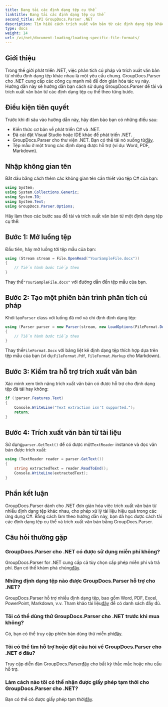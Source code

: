 ```yaml
---
title: Đang tải các định dạng tệp cụ thể
linktitle: Đang tải các định dạng tệp cụ thể
second_title: API GroupDocs.Parser .NET
description: Tìm hiểu cách trích xuất văn bản từ các định dạng tệp khác nhau trong .NET bằng GroupDocs.Parser. Hướng dẫn từng bước để xử lý tài liệu hiệu quả.
type: docs
weight: 14
url: /vi/net/document-loading/loading-specific-file-formats/
---
```

## Giới thiệu
Trong thế giới phát triển .NET, việc phân tích cú pháp và trích xuất văn bản từ nhiều định dạng tệp khác nhau là một yêu cầu chung. GroupDocs.Parser cho .NET cung cấp các công cụ mạnh mẽ để đơn giản hóa tác vụ này. Hướng dẫn này sẽ hướng dẫn bạn cách sử dụng GroupDocs.Parser để tải và trích xuất văn bản từ các định dạng tệp cụ thể theo từng bước.
## Điều kiện tiên quyết
Trước khi đi sâu vào hướng dẫn này, hãy đảm bảo bạn có những điều sau:
- Kiến thức cơ bản về phát triển C# và .NET.
- Đã cài đặt Visual Studio hoặc IDE khác để phát triển .NET.
-  GroupDocs.Parser cho thư viện .NET. Bạn có thể tải nó xuống từ[đây](https://releases.groupdocs.com/parser/net/).
- Tệp mẫu ở một trong các định dạng được hỗ trợ (ví dụ: Word, PDF, Markdown).

## Nhập không gian tên
Bắt đầu bằng cách thêm các không gian tên cần thiết vào tệp C# của bạn:
```csharp
using System;
using System.Collections.Generic;
using System.IO;
using System.Text;
using GroupDocs.Parser.Options;
```

Hãy làm theo các bước sau để tải và trích xuất văn bản từ một định dạng tệp cụ thể:
## Bước 1: Mở luồng tệp
Đầu tiên, hãy mở luồng tới tệp mẫu của bạn:
```csharp
using (Stream stream = File.OpenRead("YourSampleFile.docx"))
{
    // Tiến hành bước tiếp theo
}
```
 Thay thế`"YourSampleFile.docx"` với đường dẫn đến tệp mẫu của bạn.
## Bước 2: Tạo một phiên bản trình phân tích cú pháp
 Khởi tạo`Parser` class với luồng đã mở và chỉ định định dạng tệp:
```csharp
using (Parser parser = new Parser(stream, new LoadOptions(FileFormat.Docx)))
{
    // Tiến hành bước tiếp theo
}
```
 Thay thế`FileFormat.Docx` với bảng liệt kê định dạng tệp thích hợp dựa trên tệp mẫu của bạn (ví dụ:`FileFormat.Pdf`, `FileFormat.Markup` cho Markdown).
## Bước 3: Kiểm tra hỗ trợ trích xuất văn bản
Xác minh xem tính năng trích xuất văn bản có được hỗ trợ cho định dạng tệp đã tải hay không:
```csharp
if (!parser.Features.Text)
{
    Console.WriteLine("Text extraction isn't supported.");
    return;
}
```
## Bước 4: Trích xuất văn bản từ tài liệu
 Sử dụng`parser.GetText()` để có được một`TextReader` instance và đọc văn bản được trích xuất:
```csharp
using (TextReader reader = parser.GetText())
{
    string extractedText = reader.ReadToEnd();
    Console.WriteLine(extractedText);
}
```

## Phần kết luận
GroupDocs.Parser dành cho .NET đơn giản hóa việc trích xuất văn bản từ nhiều định dạng tệp khác nhau, cho phép xử lý tài liệu hiệu quả trong các ứng dụng C#. Bằng cách làm theo hướng dẫn này, bạn đã học được cách tải các định dạng tệp cụ thể và trích xuất văn bản bằng GroupDocs.Parser.

## Câu hỏi thường gặp
### GroupDocs.Parser cho .NET có được sử dụng miễn phí không?
GroupDocs.Parser for .NET cung cấp cả tùy chọn cấp phép miễn phí và trả phí. Bạn có thể khám phá chúng[đây](https://purchase.groupdocs.com/buy).
### Những định dạng tệp nào được GroupDocs.Parser hỗ trợ cho .NET?
 GroupDocs.Parser hỗ trợ nhiều định dạng tệp, bao gồm Word, PDF, Excel, PowerPoint, Markdown, v.v. Tham khảo tài liệu[đây](https://reference.groupdocs.com/parser/net/) để có danh sách đầy đủ.
### Tôi có thể dùng thử GroupDocs.Parser cho .NET trước khi mua không?
 Có, bạn có thể truy cập phiên bản dùng thử miễn phí[đây](https://releases.groupdocs.com/).
### Tôi có thể tìm hỗ trợ hoặc đặt câu hỏi về GroupDocs.Parser cho .NET ở đâu?
 Truy cập diễn đàn GroupDocs.Parser[đây](https://forum.groupdocs.com/c/parser/17) cho bất kỳ thắc mắc hoặc nhu cầu hỗ trợ.
### Làm cách nào tôi có thể nhận được giấy phép tạm thời cho GroupDocs.Parser cho .NET?
 Bạn có thể có được giấy phép tạm thời[đây](https://purchase.groupdocs.com/temporary-license/).